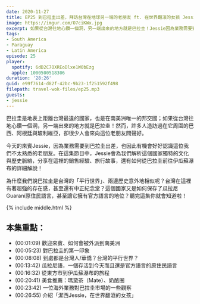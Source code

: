 ```yaml
---
date: 2020-11-27
title: EP25 到巴拉圭出差，拜訪台灣在地球另一端的老朋友 ft. 在世界翻滾的女孩 Jessie
image: https://imgur.com/O7ciKWx.jpg
excerpt: 如果從台灣往地心鑽一個洞，另一端出來的地方就是巴拉圭！Jessie因為業務需要到巴拉圭出差，也因此有機會好好認識這位我們不太熟悉的老朋友。為什麼我們說巴拉圭是台灣的「平行世界」、兩邊歷史意外地相似呢？台灣在這裡有著超強的存在感，甚至還有中正紀念堂？這個國家又是如何保存了瓜拉尼Guaraní原住民語言，甚至讓它擁有官方語言的地位？聽完這集你就會知道啦！
tags:
- South America
- Paraguay
- Latin America
episode: 25
player:
  spotify: 6dD2C7OXREoDlxe1W0bEzg
  apple: 1000500518306
duration: '28:26'
guid: e99f7614-d82f-42bc-9b23-1f251592f498
filepath: travel-wok-files/ep25.mp3
guests:
- jessie
---
```


巴拉圭是地表上距離台灣最遠的國家，也是在南美洲唯一的邦交國；如果從台灣往地心鑽一個洞，另一端出來的地方就是巴拉圭！然而，許多人造訪過在它周圍的巴西、阿根廷與玻利維亞，卻很少人會來向這位老朋友問聲好。

今天的來賓Jessie，因為業務需要到巴拉圭出差，也因此有機會好好認識這位我們不太熟悉的老朋友。在這集節目中，Jessie會為我們解析這個國家獨特的文化與歷史脈絡，分享在這裡的銷售經驗、旅行故事，還有如何從巴拉圭前往伊瓜蘇瀑布的詳細解說！

為什麼我們說巴拉圭是台灣的「平行世界」、兩邊歷史意外地相似呢？台灣在這裡有著超強的存在感，甚至還有中正紀念堂？這個國家又是如何保存了瓜拉尼Guaraní原住民語言，甚至讓它擁有官方語言的地位？聽完這集你就會知道啦！

{% include middle.html %}

## 本集重點：

* (00:01:09) 歡迎來賓、如何會被外派到南美洲
* (00:05:23) 對巴拉圭的第一印象
* (00:08:08) 到處都是台灣人/華僑？台灣的平行世界？
* (00:13:42) 瓜拉尼語，一個存活到今天而且還是官方語言的原住民語言
* (00:16:32) 從東方市到伊瓜蘇瀑布的旅程
* (00:20:41) 美食推薦：瑪黛茶（Mate）、奶酪圈
* (00:23:42) 一位海外業務對巴拉圭市場的一些觀察
* (00:26:55) 介紹「潔西Jessie，在世界翻滾的女孩」
